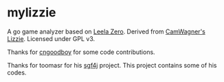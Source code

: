# mylizzie
A go game analyzer based on [Leela Zero](https://github.com/gcp/leela-zero). Derived from [CamWagner's Lizzie](https://github.com/CamWagner/lizzie). Licensed under GPL v3. 

Thanks for [cngoodboy](https://github.com/cngoodboy/lizzie) for some code contributions. 

Thanks for toomasr for his [sgf4j](https://github.com/toomasr/sgf4j) project. This project contains some of his codes.